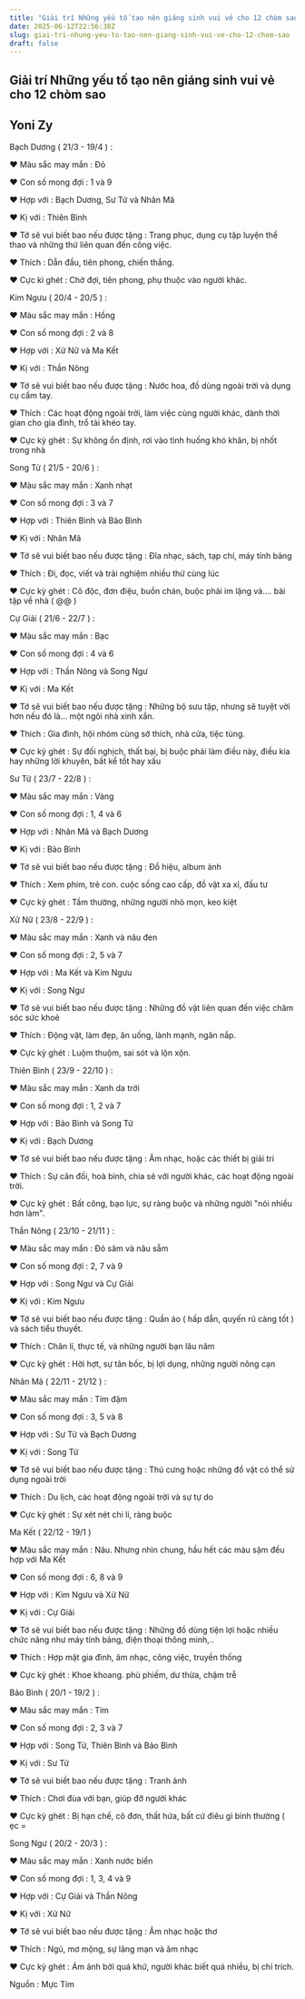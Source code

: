 ```yaml
---
title: "Giải trí Những yếu tố tạo nên giáng sinh vui vẻ cho 12 chòm sao"
date: 2025-06-12T22:56:38Z
slug: giai-tri-nhung-yeu-to-tao-nen-giang-sinh-vui-ve-cho-12-chom-sao
draft: false
---
```


## Giải trí Những yếu tố tạo nên giáng sinh vui vẻ cho 12 chòm sao

## Yoni Zy

Bạch Dương ( 21/3 - 19/4 ) :
 
♥ Màu sắc may mắn : Đỏ
 
♥ Con số mong đợi : 1 và 9
 
♥ Hợp với : Bạch Dương, Sư Tử và Nhân Mã
 
♥ Kị với : Thiên Bình
 
♥ Tớ sẽ vui biết bao nếu được tặng : Trang phục, dụng cụ tập luyện thể thao và những thứ liên quan đến công việc. 
 
♥ Thích : Dẫn đầu, tiên phong, chiến thắng.
 
♥ Cực kì ghét : Chờ đợi, tiên phong, phụ thuộc vào người khác.
 
Kim Ngưu ( 20/4 - 20/5 ) :
 
♥ Màu sắc may mắn : Hồng
 
♥ Con số mong đợi : 2 và 8
 
♥ Hợp với : Xử Nữ và Ma Kết 
 
♥ Kị với : Thần Nông
 
♥ Tớ sẽ vui biết bao nếu được tặng : Nước hoa, đồ dùng ngoài trời và dụng cụ cầm tay.
 
♥ Thích : Các hoạt động ngoài trời, làm việc cùng người khác, dành thời gian cho gia đình, trổ tài khéo tay.
 
♥ Cực kỳ ghét : Sự không ổn định, rơi vào tình huống khó khăn, bị nhốt trong nhà
 
Song Tử ( 21/5 - 20/6 ) :
 
♥ Màu sắc may mắn : Xanh nhạt
 
♥ Con số mong đợi : 3 và 7
 
♥ Hợp với : Thiên Bình và Bảo Bình
 
♥ Kị với : Nhân Mã
 
♥ Tớ sẽ vui biết bao nếu được tặng : Đĩa nhạc, sách, tạp chí, máy tính bảng
 
♥ Thích : Đi, đọc, viết và trải nghiệm nhiều thứ cùng lúc
 
♥ Cực kỳ ghét : Cô độc, đơn điệu, buồn chán, buộc phải im lặng và.... bài tập về nhà ( @@ )
 
Cự Giải ( 21/6 - 22/7 ) :
 
♥ Màu sắc may mắn : Bạc
 
♥ Con số mong đợi : 4 và 6
 
♥ Hợp với : Thần Nông và Song Ngư
 
♥ Kị với : Ma Kết
 
♥ Tớ sẽ vui biết bao nếu được tặng : Những bộ sưu tập, nhưng sẽ tuyệt vời hơn nếu đó là... một ngôi nhà xinh xắn.
 
♥ Thich : Gia đình, hội nhóm cùng sở thích, nhà cửa, tiệc tùng.
 
♥ Cực kỳ ghét : Sự đối nghịch, thất bại, bị buộc phải làm điều này, điều kia hay những lời khuyên, bất kể tốt hay xấu
 
Sư Tử ( 23/7 - 22/8 ) :
 
♥ Màu sắc may mắn : Vàng
 
♥ Con số mong đợi : 1, 4 và 6
 
♥ Hợp với : Nhân Mã và Bạch Dương 
 
♥ Kị với : Bảo Bình
 
♥ Tớ sẽ vui biết bao nếu được tặng : Đồ hiệu, album ảnh
 
♥ Thích : Xem phim, trẻ con. cuộc sống cao cấp, đồ vật xa xỉ, đầu tư
 
♥ Cực kỳ ghét : Tầm thường, những người nhỏ mọn, keo kiệt
 
Xử Nữ ( 23/8 - 22/9 ) :
 
♥ Màu sắc may mắn : Xanh và nâu đen
 
♥ Con số mong đợi : 2, 5 và 7
 
♥ Hợp với : Ma Kết và Kim Ngưu
 
♥ Kị với : Song Ngư
 
♥ Tớ sẽ vui biết bao nếu được tặng : Những đồ vật liên quan đến việc chăm sóc sức khoẻ
 
♥ Thích : Động vật, làm đẹp, ăn uống, lành mạnh, ngăn nắp.
 
♥ Cực kỳ ghét : Luộm thuộm, sai sót và lộn xộn.
 
Thiên Bình ( 23/9 - 22/10 ) :
 
♥ Màu sắc may mắn : Xanh da trời
 
♥ Con số mong đợi : 1, 2 và 7
 
♥ Hợp với : Bảo Bình và Song Tử 
 
♥ Kị với : Bạch Dương
 
♥ Tớ sẽ vui biết bao nếu được tặng : Âm nhạc, hoặc các thiết bị giải trí
 
♥ Thích : Sự cân đối, hoà bình, chia sẻ với người khác, các hoạt động ngoài trời.
 
♥ Cực kỳ ghét : Bất công, bạo lực, sự ràng buộc và những người "nói nhiều hơn làm".
 
Thần Nông ( 23/10 - 21/11 ) :
 
♥ Màu sắc may mắn : Đỏ sâm và nâu sẫm
 
♥ Con số mong đợi : 2, 7 và 9
 
♥ Hợp với : Song Ngư và Cự Giải 
 
♥ Kị với : Kim Ngưu
 
♥ Tớ sẽ vui biết bao nếu được tặng : Quần áo ( hấp dẫn, quyến rũ càng tốt ) và sách tiểu thuyết.
 
♥ Thích : Chân lí, thực tế, và những người bạn lâu năm
 
♥ Cực kỳ ghét : Hời hợt, sự tân bốc, bị lợi dụng, những người nông cạn
 
Nhân Mã ( 22/11 - 21/12 ) : 
 
♥ Màu sắc may mắn : Tím đậm
 
♥ Con số mong đợi : 3, 5 và 8
 
♥ Hợp với : Sư Tử và Bạch Dương
 
♥ Kị với : Song Tử
 
♥ Tớ sẽ vui biết bao nếu được tặng : Thú cưng hoặc những đồ vật có thể sử dụng ngoài trời
 
♥ Thích : Du lịch, các hoạt động ngoài trời và sự tự do
 
♥ Cực kỳ ghét : Sự xét nét chi li, ràng buộc
 
Ma Kết ( 22/12 - 19/1 )
 
♥ Màu sắc may mắn : Nâu. Nhưng nhìn chung, hầu hết các màu sậm đều hợp với Ma Kết
 
♥ Con số mong đợi : 6, 8 và 9
 
♥ Hợp với : Kim Ngưu và Xử Nữ
 
♥ Kị với : Cự Giải
 
♥ Tớ sẽ vui biết bao nếu được tặng : Những đồ dùng tiện lợi hoặc nhiều chức năng như máy tính bảng, điện thoại thông minh,..
 
♥ Thích : Hợp mặt gia đình, âm nhạc, công việc, truyền thống
 
♥ Cực kỳ ghét : Khoe khoang. phù phiếm, dư thừa, chậm trễ
 
Bảo Bình ( 20/1 - 19/2 ) :
 
♥ Màu sắc may mắn : Tím
 
♥ Con số mong đợi : 2, 3 và 7
 
♥ Hợp với : Song Tử, Thiên Bình và Bảo Bình
 
♥ Kị với : Sư Tử
 
♥ Tớ sẽ vui biết bao nếu được tặng : Tranh ảnh
 
♥ Thích : Chơi đùa với bạn, giúp đỡ người khác
 
♥ Cực kỳ ghét : Bị hạn chế, cô đơn, thất hứa, bất cứ điêu gì bình thường ( ẹc =
 
Song Ngư ( 20/2 - 20/3 ) :
 
♥ Màu sắc may mắn : Xanh nước biển
 
♥ Con số mong đợi : 1, 3, 4 và 9
 
♥ Hợp với : Cự Giải và Thần Nông
 
♥ Kị với : Xử Nữ
 
♥ Tớ sẽ vui biết bao nếu được tặng : Âm nhạc hoặc thơ
 
♥ Thích : Ngủ, mơ mộng, sự lãng mạn và âm nhạc
 
♥ Cực kỳ ghét : Ám ảnh bởi quá khứ, người khác biết quá nhiều, bị chỉ trích.
 
Nguồn : Mực Tím